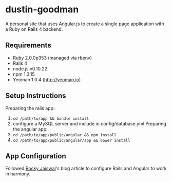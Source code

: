dustin-goodman
==============

A personal site that uses Angular.js to create a single page application with a Ruby on Rails 4 backend.

## Requirements
* Ruby 2.0.0p353 (managed via rbenv)
* Rails 4
* node.js v0.10.22
* npm 1.3.15
* Yeoman 1.0.4 (http://yeoman.io)

## Setup Instructions
Preparing the rails app:
 1. `cd /path/to/app && bundle install`
 2. configure a MySQL server and include in config/database.yml
Preparing the angular app:
 1. `cd /path/to/app/public/angular && npm install`
 2. `cd /path/to/app/public/angular/app && bower install`

## App Configuration
Followed [Rocky Jaiswal][1]'s blog article to configure Rails and Angular to work in harmony.

 [1]: http://rockyj.in/2013/10/24/angular_rails.html
